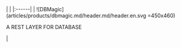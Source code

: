 <div class="product-header" markdown="1">
|   |
|:------|
| ![DBMagic](articles/products/dbmagic.md/header.md/header.en.svg =450x460) <p>A REST LAYER FOR DATABASE</p> |
</div>